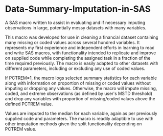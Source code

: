 # Data-Summary-Imputation-in-SAS
A SAS macro written to assist in evaluating and if necessary imputing observations in large, potentially messy datasets with many variables.

This macro was developed for use in cleaning a financial dataset containing many missing or coded values across several hundred variables. It represents my first experience and independent efforts in learning to read and write SAS macros, with functionality intended to replicate and improve on supplied code while completing the assigned task in a fraction of the time required previously. The macro is easily adapted to other datasets with different parameters, including or excluding any use of coded values.

If PCTREM=1, the macro logs selected summary statistics for each variable along with information on proportion of missing or coded values without imputing or dropping any values. Otherwise, the macro will impute missing, coded, and extreme observations (as defined by user's MSTD threshold) and drop any variables with proportion of missing/coded values above the defined PCTREM value.

Values are imputed to the median for each variable, again as per previously supplied code and parameters. The macro is readily adaptible to use with other imputation methods given the split functionality depending on PCTREM value.
